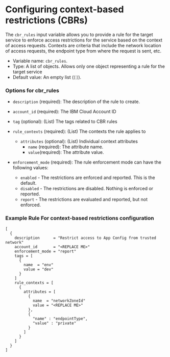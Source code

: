 # Configuring context-based restrictions (CBRs)

The `cbr_rules` input variable allows you to provide a rule for the target service to enforce access restrictions for the service based on the context of access requests. Contexts are criteria that include the network location of access requests, the endpoint type from where the request is sent, etc.

- Variable name: `cbr_rules`.
- Type: A list of objects. Allows only one object representing a rule for the target service
- Default value: An empty list (`[]`).

### Options for cbr_rules

  - `description` (required): The description of the rule to create.
  - `account_id` (required): The IBM Cloud Account ID
  - `tag` (optional): (List) The tags related to CBR rules
  - `rule_contexts` (required): (List) The contexts the rule applies to
      - `attributes` (optional): (List) Individual context attributes
        - `name` (required): The attribute name.
        - `value`(required): The attribute value.

  - `enforcement_mode` (required): The rule enforcement mode can have the following values:
      - `enabled` - The restrictions are enforced and reported. This is the default.
      - `disabled` - The restrictions are disabled. Nothing is enforced or reported.
      - `report` - The restrictions are evaluated and reported, but not enforced.


### Example Rule For context-based restrictions configuration

```hcl
[
  {
    description      = "Restrict access to App Config from trusted network"
    account_id       = "<REPLACE ME>"
    enforcement_mode = "report"
    tags = [
      {
        name  = "env"
        value = "dev"
      }
    ]
    rule_contexts = [
      {
        attributes = [
          {
            name  = "networkZoneId"
            value = "<REPLACE ME>"
          },
          {
            "name" : "endpointType",
            "value" : "private"
          }
        ]
      }
    ]
  }
]
```
